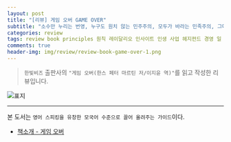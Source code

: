 ```yaml
---  
layout: post  
title: "[리뷰] 게임 오버 GAME OVER"  
subtitle: "소수만 누리는 번영, 누구도 원치 않는 민주주의, 모두가 바라는 민족주의, 그다음은?"  
categories: review  
tags: review book principles 원칙 레이달리오 인사이트 인생 사업 헤지펀드 경영 일 자서전
comments: true  
header-img: img/review/review-book-game-over-1.png
---  
```

  
> `한빛비즈` 출판사의 `"게임 오버(한스 페터 마르틴 저/이지윤 역)"`를 읽고 작성한 리뷰입니다.  

![표지](https://theorydb.github.io/assets/img/review/review-book-game-over-1.png)  

---

본 도서는 `영어 스피킹을 유창한 모국어 수준으로 끌어 올려주는 가이드`이다.


* [책소개 - 게임 오버](http://www.yes24.com/Product/Goods/91771970?OzSrank=1)

